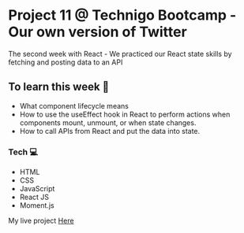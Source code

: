 # Project 11 @ Technigo Bootcamp - Our own version of Twitter 


The second week with React - We practiced our React state skills by fetching and posting data to an API 

## To learn this week 🧠

- What component lifecycle means 
- How to use the useEffect hook in React to perform actions when components mount, unmount, or when state changes.
- How to call APIs from React and put the data into state.

### Tech  💻

- HTML
- CSS 
- JavaScript 
- React JS 
- Moment.js


My live project [Here](https://happy-thoughts-by-nasim.netlify.com/)




